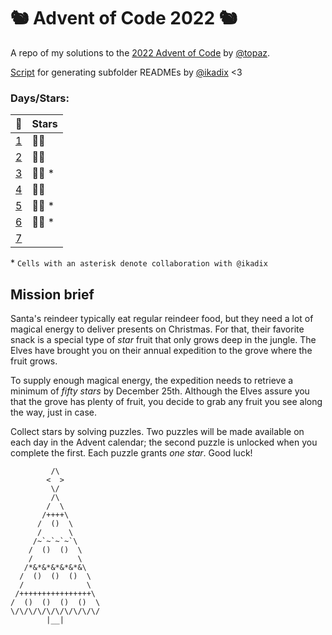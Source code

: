 # 🐿️ Advent of Code 2022 🐿️ 
A repo of my solutions to the [2022 Advent of Code](https://adventofcode.com/2022/) by [@topaz](https://github.com/topaz).

[Script](getDayInformation.js) for generating subfolder READMEs by [@ikadix](https://github.com/ikadix) <3
 

### Days/Stars:
|📅          |Stars|
|------------|-----|
| [1](day1) | 🌟🌟 |
| [2](day2) | 🌟🌟 |
| [3](day3) | 🌟🌟 *|
| [4](day4) | 🌟🌟 |
| [5](day5) | 🌟🌟 *|
| [6](day6) | 🌟🌟 *|
| [7](day7) |  |

<p>* <code>Cells with an asterisk denote collaboration with @ikadix</code></p>

## Mission brief
<article class="day-desc"><p>Santa's reindeer typically eat regular reindeer food, but they need a lot of magical energy to deliver presents on Christmas. For that, their favorite snack is a special type of <em class="star">star</em> fruit that only grows deep in the jungle. The Elves have brought you on their annual expedition to the grove where the fruit grows.</p>
<p>To supply enough magical energy, the expedition needs to retrieve a minimum of <em class="star">fifty stars</em> by December 25th. Although the Elves assure you that the grove has plenty of fruit, you decide to grab any fruit you see along the way, just in case.</p>
<p>Collect stars by solving puzzles.  Two puzzles will be made available on each day in the Advent calendar; the second puzzle is unlocked when you complete the first.  Each puzzle grants <em class="star">one star</em>. Good luck!</p>
</article>


             /\
            <  >
             \/
             /\
            /  \
           /++++\
          /  ()  \
          /      \
         /~`~`~`~`\
        /  ()  ()  \
        /          \
       /*&*&*&*&*&*&\
      /  ()  ()  ()  \
      /              \
     /++++++++++++++++\
    /  ()  ()  ()  ()  \
    \/\/\/\/\/\/\/\/\/\/
            |__|